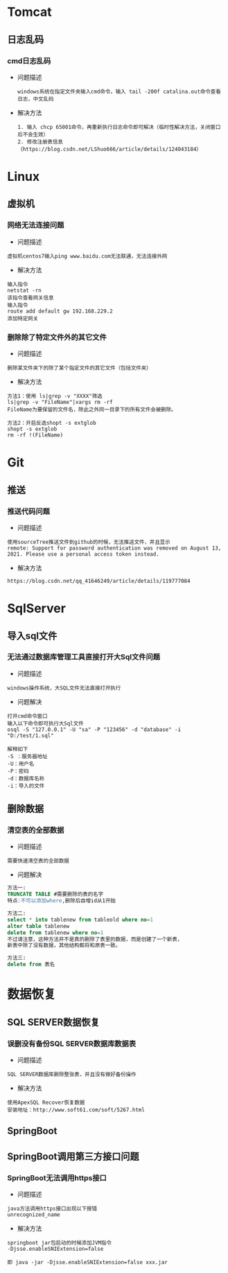 # Tomcat



## 日志乱码



### cmd日志乱码

+ 问题描述

  ```
  windows系统在指定文件夹输入cmd命令，输入 tail -200f catalina.out命令查看日志，中文乱码
  ```

+ 解决方法

  ```
  1. 输入 chcp 65001命令，再重新执行日志命令即可解决（临时性解决方法，关闭窗口后不会生效）
  2. 修改注册表信息（https://blog.csdn.net/LShuo666/article/details/124043184）
  ```

  









# Linux



## 虚拟机



### 网络无法连接问题

+ 问题描述

```
虚拟机centos7输入ping www.baidu.com无法联通，无法连接外网
```

+ 解决方法

```
输入指令
netstat -rn
该指令查看网关信息
输入指令
route add default gw 192.168.229.2
添加特定网关
```



### 删除除了特定文件外的其它文件

+ 问题描述

```
删除某文件夹下的除了某个指定文件的其它文件（包括文件夹）
```

+ 解决方法

```
方法1：使用 ls|grep -v "XXXX"筛选
ls|grep -v "FileName"|xargs rm -rf
FileName为要保留的文件名，除此之外同一目录下的所有文件会被删除。

方法2：开启反选shopt -s extglob
shopt -s extglob
rm -rf !(FileName)
```







# Git



## 推送



### 推送代码问题

+ 问题描述

```
使用sourceTree推送文件到github的时候，无法推送文件，并且显示
remote: Support for password authentication was removed on August 13, 2021. Please use a personal access token instead.
```

+ 解决方法

```
https://blog.csdn.net/qq_41646249/article/details/119777084
```







# SqlServer



## 导入sql文件





### 无法通过数据库管理工具直接打开大Sql文件问题

+ 问题描述

```
windows操作系统，大SQL文件无法直接打开执行
```

+ 问题解决

```
打开cmd命令窗口
输入以下命令即可执行大Sql文件
osql -S "127.0.0.1" -U "sa" -P "123456" -d "database" -i "D:/test/1.sql"

解释如下
-S ：服务器地址
-U：⽤户名
-P：密码
-d：数据库名称
-i：导⼊的⽂件
```







## 删除数据





### 清空表的全部数据

+ 问题描述

```
需要快速清空表的全部数据
```

+ 问题解决

```sql
方法一:
TRUNCATE TABLE #需要删除的表的名字
特点:不可以添加where,删除后自增id从1开始

方法二:
select * into tablenew from tableold where no=1
alter table tablenew
delete from tablenew where no=1
不过请注意，这种方法并不是真的删除了表里的数据，而是创建了一个新表，
新表中除了没有数据，其他结构都将和原表一致。

方法三:
delete from 表名

```











# 数据恢复



## SQL SERVER数据恢复



### 误删没有备份SQL SERVER数据库数据表

+ 问题描述

```
SQL SERVER数据库删除整张表，并且没有做好备份操作
```

+ 解决方法

```
使用ApexSQL Recover恢复数据
安装地址：http://www.soft61.com/soft/5267.html
```







## SpringBoot



## SpringBoot调用第三方接口问题



### SpringBoot无法调用https接口

+ 问题描述

```
java方法调用https接口出现以下报错
unrecognized_name
```

+ 解决方法

```
springboot jar包启动的时候添加JVM指令
-Djsse.enableSNIExtension=false

即 java -jar -Djsse.enableSNIExtension=false xxx.jar
```









